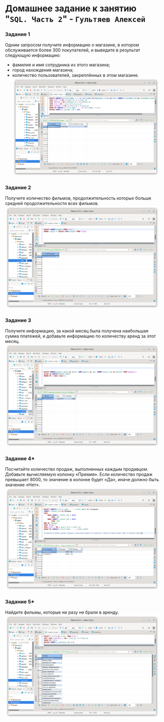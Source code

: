 # Домашнее задание к занятию "`SQL. Часть 2`" - `Гультяев Алексей`

### Задание 1
Одним запросом получите информацию о магазине, в котором обслуживается более 300 покупателей, и выведите в результат следующую информацию:
* фамилия и имя сотрудника из этого магазина;
* город нахождения магазина;
* количество пользователей, закреплённых в этом магазине.
![screen:](https://github.com/hokum83/12-04/blob/main/img/1-1.png)

### Задание 2
Получите количество фильмов, продолжительность которых больше средней продолжительности всех фильмов.
![screen:](https://github.com/hokum83/12-04/blob/main/img/2-1.png)

### Задание 3
Получите информацию, за какой месяц была получена наибольшая сумма платежей, и добавьте информацию по количеству аренд за этот месяц.
![screen:](https://github.com/hokum83/12-04/blob/main/img/3-1.png)

### Задание 4*
Посчитайте количество продаж, выполненных каждым продавцом. Добавьте вычисляемую колонку «Премия». Если количество продаж превышает 8000, то значение в колонке будет «Да», иначе должно быть значение «Нет».
![screen:](https://github.com/hokum83/12-04/blob/main/img/4-1.png)

### Задание 5*
Найдите фильмы, которые ни разу не брали в аренду.
![screen:](https://github.com/hokum83/12-04/blob/main/img/5-1.png)
